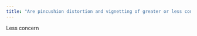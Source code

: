 ```yaml
---
title: "Are pincushion distortion and vignetting of greater or less concern with smaller field sizes?"
---
```

Less concern

